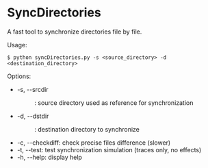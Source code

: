 # SyncDirectories
A fast tool to synchronize directories file by file.

Usage:
```
$ python syncDirectories.py -s <source_directory> -d <destination_directory>
```

Options:
 * -s, --srcdir <dir>:    source directory used as reference for synchronization
 * -d, --dstdir <dir>:    destination directory to synchronize
 * -c, --checkdiff:       check precise files difference (slower)
 * -t, --test:            test synchronization simulation (traces only, no effects)
 * -h, --help:            display help
